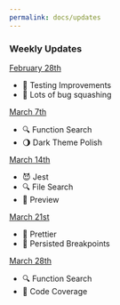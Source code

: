 ```yaml
---
permalink: docs/updates
---
```


### Weekly Updates

[February 28th](./updates-2-28-2017.md)

* :red_circle: Testing Improvements
* :ant: Lots of bug squashing

[March 7th](./updates-3-7-2017.md)

* :mag: Function Search
* :waning_gibbous_moon: Dark Theme Polish

[March 14th](./updates-3-14-2017.md)

* :smiling_imp: Jest
* :mag: File Search
* :eyes: Preview

[March 21st](./updates-3-21-2017.md)

* :nail_care: Prettier
* :red_circle: Persisted Breakpoints

[March 28th](./updates-3-28-2017.md)

* :mag: Function Search
* :traffic_light: Code Coverage

